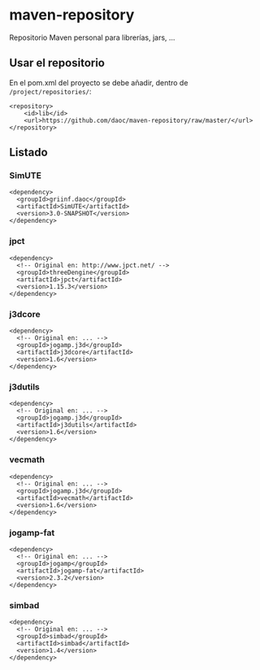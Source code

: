 # maven-repository
Repositorio Maven personal para librerías, jars, ...

## Usar el repositorio
En el pom.xml del proyecto se debe añadir, dentro de `/project/repositories/`:
```
<repository>
    <id>lib</id>
    <url>https://github.com/daoc/maven-repository/raw/master/</url>
</repository>
```
## Listado
### SimUTE
```
<dependency>
  <groupId>griinf.daoc</groupId>
  <artifactId>SimUTE</artifactId>
  <version>3.0-SNAPSHOT</version>
</dependency>
```
### jpct
```
<dependency>
  <!-- Original en: http://www.jpct.net/ -->
  <groupId>threeDengine</groupId>
  <artifactId>jpct</artifactId>
  <version>1.15.3</version>
</dependency>
```
### j3dcore
```
<dependency>
  <!-- Original en: ... -->
  <groupId>jogamp.j3d</groupId>
  <artifactId>j3dcore</artifactId>
  <version>1.6</version>
</dependency>
```
### j3dutils
```
<dependency>
  <!-- Original en: ... -->
  <groupId>jogamp.j3d</groupId>
  <artifactId>j3dutils</artifactId>
  <version>1.6</version>
</dependency>
```
### vecmath
```
<dependency>
  <!-- Original en: ... -->
  <groupId>jogamp.j3d</groupId>
  <artifactId>vecmath</artifactId>
  <version>1.6</version>
</dependency>
```
### jogamp-fat
```
<dependency>
  <!-- Original en: ... -->
  <groupId>jogamp</groupId>
  <artifactId>jogamp-fat</artifactId>
  <version>2.3.2</version>
</dependency>
```
### simbad
```
<dependency>
  <!-- Original en: ... -->
  <groupId>simbad</groupId>
  <artifactId>simbad</artifactId>
  <version>1.4</version>
</dependency>
```
